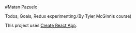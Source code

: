 #Matan Pazuelo

Todos, Goals, Redux experimenting.(By Tyler McGinnis course)

This project uses [Create React App](https://github.com/facebookincubator/create-react-app).
